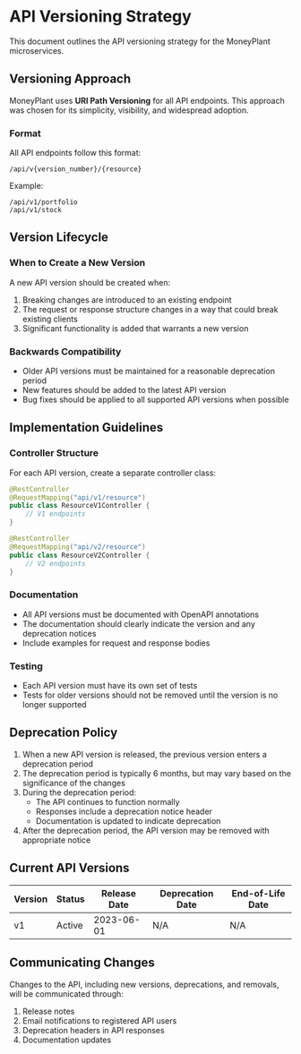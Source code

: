 # API Versioning Strategy

This document outlines the API versioning strategy for the MoneyPlant microservices.

## Versioning Approach

MoneyPlant uses **URI Path Versioning** for all API endpoints. This approach was chosen for its simplicity, visibility, and widespread adoption.

### Format

All API endpoints follow this format:

```
/api/v{version_number}/{resource}
```

Example:
```
/api/v1/portfolio
/api/v1/stock
```

## Version Lifecycle

### When to Create a New Version

A new API version should be created when:

1. Breaking changes are introduced to an existing endpoint
2. The request or response structure changes in a way that could break existing clients
3. Significant functionality is added that warrants a new version

### Backwards Compatibility

- Older API versions must be maintained for a reasonable deprecation period
- New features should be added to the latest API version
- Bug fixes should be applied to all supported API versions when possible

## Implementation Guidelines

### Controller Structure

For each API version, create a separate controller class:

```java
@RestController
@RequestMapping("api/v1/resource")
public class ResourceV1Controller {
    // V1 endpoints
}

@RestController
@RequestMapping("api/v2/resource")
public class ResourceV2Controller {
    // V2 endpoints
}
```

### Documentation

- All API versions must be documented with OpenAPI annotations
- The documentation should clearly indicate the version and any deprecation notices
- Include examples for request and response bodies

### Testing

- Each API version must have its own set of tests
- Tests for older versions should not be removed until the version is no longer supported

## Deprecation Policy

1. When a new API version is released, the previous version enters a deprecation period
2. The deprecation period is typically 6 months, but may vary based on the significance of the changes
3. During the deprecation period:
   - The API continues to function normally
   - Responses include a deprecation notice header
   - Documentation is updated to indicate deprecation
4. After the deprecation period, the API version may be removed with appropriate notice

## Current API Versions

| Version | Status | Release Date | Deprecation Date | End-of-Life Date |
|---------|--------|--------------|------------------|------------------|
| v1      | Active | 2023-06-01   | N/A              | N/A              |

## Communicating Changes

Changes to the API, including new versions, deprecations, and removals, will be communicated through:

1. Release notes
2. Email notifications to registered API users
3. Deprecation headers in API responses
4. Documentation updates